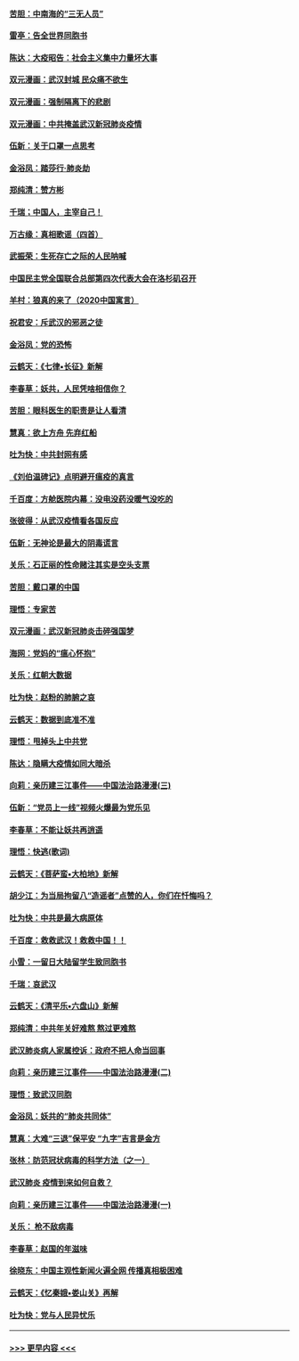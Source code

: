 #### [苦胆：中南海的“三无人员”](../pages/nsc993/n11862997.md?t=02122322) 
#### [雷亭：告全世界同胞书](../pages/nsc993/n11862572.md?t=02122322) 
#### [陈达：大疫昭告：社会主义集中力量坏大事](../pages/nsc993/n11859419.md?t=02122322) 
#### [双元漫画：武汉封城 民众痛不欲生](../pages/nsc993/n11859287.md?t=02122322) 
#### [双元漫画：强制隔离下的悲剧](../pages/nsc993/n11859244.md?t=02122322) 
#### [双元漫画：中共掩盖武汉新冠肺炎疫情](../pages/nsc993/n11858249.md?t=02122322) 
#### [伍新：关于口罩一点思考](../pages/nsc993/n11859195.md?t=02122322) 
#### [金浴凤：踏莎行‧肺炎劫](../pages/nsc993/n11858227.md?t=02122322) 
#### [郑纯清：赞方彬](../pages/nsc993/n11856803.md?t=02122322) 
#### [千瑞；中国人，主宰自己！](../pages/nsc993/n11856793.md?t=02122322) 
#### [万古缘：真相歌谣（四首）](../pages/nsc993/n11856263.md?t=02122322) 
#### [武振荣：生死存亡之际的人民呐喊](../pages/nsc993/n11856256.md?t=02122322) 
#### [中国民主党全国联合总部第四次代表大会在洛杉矶召开](../pages/nsc993/n11856344.md?t=02122322) 
#### [羊村：狼真的来了（2020中国寓言）](../pages/nsc993/n11856229.md?t=02122322) 
#### [祝君安：斥武汉的邪恶之徒](../pages/nsc993/n11855861.md?t=02122322) 
#### [金浴凤：党的恐怖](../pages/nsc993/n11855849.md?t=02122322) 
#### [云鹤天：《七律▪长征》新解](../pages/nsc993/n11855479.md?t=02122322) 
#### [李春草：妖共，人民凭啥相信你？](../pages/nsc993/n11855196.md?t=02122322) 
#### [苦胆：眼科医生的职责是让人看清](../pages/nsc993/n11853840.md?t=02122322) 
#### [慧真：欲上方舟 先弃红船](../pages/nsc993/n11853483.md?t=02122322) 
#### [吐为快：中共封网有感](../pages/nsc993/n11852575.md?t=02122322) 
#### [《刘伯温碑记》点明避开瘟疫的真言](../pages/nsc993/n11852128.md?t=02122322) 
#### [千百度：方舱医院内幕：没电没药没暖气没吃的](../pages/nsc993/n11850211.md?t=02122322) 
#### [张彼得：从武汉疫情看各国反应](../pages/nsc993/n11850102.md?t=02122322) 
#### [伍新：无神论是最大的阴毒谎言](../pages/nsc993/n11846129.md?t=02122322) 
#### [关乐：石正丽的性命赌注其实是空头支票](../pages/nsc993/n11846109.md?t=02122322) 
#### [苦胆：戴口罩的中国](../pages/nsc993/n11845576.md?t=02122322) 
#### [理悟：专家苦](../pages/nsc993/n11845564.md?t=02122322) 
#### [双元漫画：武汉新冠肺炎击碎强国梦](../pages/nsc993/n11843320.md?t=02122322) 
#### [海网：党妈的“瘟心怀抱”](../pages/nsc993/n11840740.md?t=02122322) 
#### [关乐：红朝大数据](../pages/nsc993/n11840675.md?t=02122322) 
#### [吐为快：赵粉的肺腑之哀](../pages/nsc993/n11840618.md?t=02122322) 
#### [云鹤天：数据到底准不准](../pages/nsc993/n11840325.md?t=02122322) 
#### [理悟：甩掉头上中共党](../pages/nsc993/n11838826.md?t=02122322) 
#### [陈达：隐瞒大疫情如同大暗杀](../pages/nsc993/n11838771.md?t=02122322) 
#### [向莉：亲历建三江事件——中国法治路漫漫(三)](../pages/nsc993/n11831825.md?t=02122322) 
#### [伍新：“党员上一线”视频火爆最为党乐见](../pages/nsc993/n11838200.md?t=02122322) 
#### [李春草：不能让妖共再逍遥](../pages/nsc993/n11838102.md?t=02122322) 
#### [理悟：快逃(歌词)](../pages/nsc993/n11838083.md?t=02122322) 
#### [云鹤天：《菩萨蛮▪大柏地》新解](../pages/nsc993/n11838059.md?t=02122322) 
#### [胡少江：为当局拘留八“造谣者”点赞的人，你们在忏悔吗？](../pages/nsc993/n11836801.md?t=02122322) 
#### [吐为快：中共是最大病原体](../pages/nsc993/n11836748.md?t=02122322) 
#### [千百度：救救武汉！救救中国！！](../pages/nsc993/n11836145.md?t=02122322) 
#### [小雪：一留日大陆留学生致同胞书](../pages/nsc993/n11834624.md?t=02122322) 
#### [千瑞：哀武汉](../pages/nsc993/n11833647.md?t=02122322) 
#### [云鹤天：《清平乐▪六盘山》新解](../pages/nsc993/n11833611.md?t=02122322) 
#### [郑纯清：中共年关好难熬 熬过更难熬](../pages/nsc993/n11833489.md?t=02122322) 
#### [武汉肺炎病人家属控诉：政府不把人命当回事](../pages/nsc993/n11833205.md?t=02122322) 
#### [向莉：亲历建三江事件——中国法治路漫漫(二)](../pages/nsc993/n11829102.md?t=02122322) 
#### [理悟：致武汉同胞](../pages/nsc993/n11831522.md?t=02122322) 
#### [金浴凤：妖共的“肺炎共同体”](../pages/nsc993/n11829448.md?t=02122322) 
#### [慧真：大难“三退”保平安 “九字”吉言是金方](../pages/nsc993/n11829501.md?t=02122322) 
#### [张林：防范冠状病毒的科学方法（之一）](../pages/nsc993/n11828618.md?t=02122322) 
#### [武汉肺炎 疫情到来如何自救？](../pages/nsc993/n11827632.md?t=02122322) 
#### [向莉：亲历建三江事件——中国法治路漫漫(一)](../pages/nsc993/n11827190.md?t=02122322) 
#### [关乐： 枪不敌病毒](../pages/nsc993/n11826746.md?t=02122322) 
#### [李春草：赵国的年滋味](../pages/nsc993/n11826321.md?t=02122322) 
#### [徐晓东：中国主观性新闻火遍全网 传播真相极困难](../pages/nsc993/n11826508.md?t=02122322) 
#### [云鹤天：《忆秦娥▪娄山关》再解](../pages/nsc993/n11824682.md?t=02122322) 
#### [吐为快：党与人民异忧乐](../pages/nsc993/n11824660.md?t=02122322) 

----
#### [ >>> 更早内容 <<< ](../indexes/nsc993-earlier.md)
